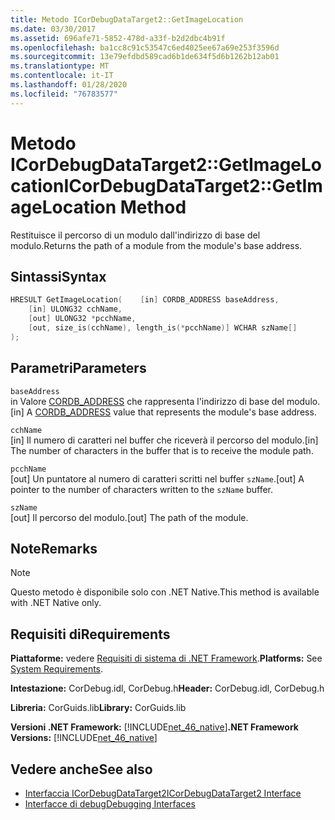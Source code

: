 ```yaml
---
title: Metodo ICorDebugDataTarget2::GetImageLocation
ms.date: 03/30/2017
ms.assetid: 696afe71-5852-478d-a33f-b2d2dbc4b91f
ms.openlocfilehash: ba1cc8c91c53547c6ed4025ee67a69e253f3596d
ms.sourcegitcommit: 13e79efdbd589cad6b1de634f5d6b1262b12ab01
ms.translationtype: MT
ms.contentlocale: it-IT
ms.lasthandoff: 01/28/2020
ms.locfileid: "76783577"
---
```

# <a name="icordebugdatatarget2getimagelocation-method"></a><span data-ttu-id="22193-102">Metodo ICorDebugDataTarget2::GetImageLocation</span><span class="sxs-lookup"><span data-stu-id="22193-102">ICorDebugDataTarget2::GetImageLocation Method</span></span>
<span data-ttu-id="22193-103">Restituisce il percorso di un modulo dall'indirizzo di base del modulo.</span><span class="sxs-lookup"><span data-stu-id="22193-103">Returns the path of a module from the module's base address.</span></span>  
  
## <a name="syntax"></a><span data-ttu-id="22193-104">Sintassi</span><span class="sxs-lookup"><span data-stu-id="22193-104">Syntax</span></span>  
  
```cpp  
HRESULT GetImageLocation(    [in] CORDB_ADDRESS baseAddress,  
    [in] ULONG32 cchName,  
    [out] ULONG32 *pcchName,  
    [out, size_is(cchName), length_is(*pcchName)] WCHAR szName[]  
);  
```  
  
## <a name="parameters"></a><span data-ttu-id="22193-105">Parametri</span><span class="sxs-lookup"><span data-stu-id="22193-105">Parameters</span></span>  
 `baseAddress`  
 <span data-ttu-id="22193-106">in Valore [CORDB_ADDRESS](../../../../docs/framework/unmanaged-api/common-data-types-unmanaged-api-reference.md) che rappresenta l'indirizzo di base del modulo.</span><span class="sxs-lookup"><span data-stu-id="22193-106">[in] A [CORDB_ADDRESS](../../../../docs/framework/unmanaged-api/common-data-types-unmanaged-api-reference.md) value that represents the module's base address.</span></span>  
  
 `cchName`  
 <span data-ttu-id="22193-107">[in] Il numero di caratteri nel buffer che riceverà il percorso del modulo.</span><span class="sxs-lookup"><span data-stu-id="22193-107">[in] The number of characters in the buffer that is to receive the module path.</span></span>  
  
 `pcchName`  
 <span data-ttu-id="22193-108">[out] Un puntatore al numero di caratteri scritti nel buffer `szName`.</span><span class="sxs-lookup"><span data-stu-id="22193-108">[out] A pointer to the number of characters written to the `szName` buffer.</span></span>  
  
 `szName`  
 <span data-ttu-id="22193-109">[out] Il percorso del modulo.</span><span class="sxs-lookup"><span data-stu-id="22193-109">[out] The path of the module.</span></span>  
  
## <a name="remarks"></a><span data-ttu-id="22193-110">Note</span><span class="sxs-lookup"><span data-stu-id="22193-110">Remarks</span></span>  
  
> [!NOTE]
> <span data-ttu-id="22193-111">Questo metodo è disponibile solo con .NET Native.</span><span class="sxs-lookup"><span data-stu-id="22193-111">This method is available with .NET Native only.</span></span>  
  
## <a name="requirements"></a><span data-ttu-id="22193-112">Requisiti di</span><span class="sxs-lookup"><span data-stu-id="22193-112">Requirements</span></span>  
 <span data-ttu-id="22193-113">**Piattaforme:** vedere [Requisiti di sistema di .NET Framework](../../../../docs/framework/get-started/system-requirements.md).</span><span class="sxs-lookup"><span data-stu-id="22193-113">**Platforms:** See [System Requirements](../../../../docs/framework/get-started/system-requirements.md).</span></span>  
  
 <span data-ttu-id="22193-114">**Intestazione:** CorDebug.idl, CorDebug.h</span><span class="sxs-lookup"><span data-stu-id="22193-114">**Header:** CorDebug.idl, CorDebug.h</span></span>  
  
 <span data-ttu-id="22193-115">**Libreria:** CorGuids.lib</span><span class="sxs-lookup"><span data-stu-id="22193-115">**Library:** CorGuids.lib</span></span>  
  
 <span data-ttu-id="22193-116">**Versioni .NET Framework:** [!INCLUDE[net_46_native](../../../../includes/net-46-native-md.md)]</span><span class="sxs-lookup"><span data-stu-id="22193-116">**.NET Framework Versions:** [!INCLUDE[net_46_native](../../../../includes/net-46-native-md.md)]</span></span>  
  
## <a name="see-also"></a><span data-ttu-id="22193-117">Vedere anche</span><span class="sxs-lookup"><span data-stu-id="22193-117">See also</span></span>

- [<span data-ttu-id="22193-118">Interfaccia ICorDebugDataTarget2</span><span class="sxs-lookup"><span data-stu-id="22193-118">ICorDebugDataTarget2 Interface</span></span>](icordebugdatatarget2-interface.md)
- [<span data-ttu-id="22193-119">Interfacce di debug</span><span class="sxs-lookup"><span data-stu-id="22193-119">Debugging Interfaces</span></span>](debugging-interfaces.md)
